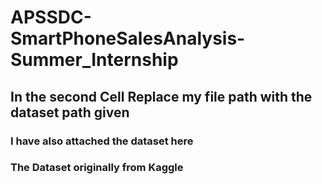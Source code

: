 # APSSDC-SmartPhoneSalesAnalysis-Summer_Internship

## In the second Cell Replace my file path with the dataset path given 
### I have also attached the dataset here
### The Dataset originally from Kaggle
